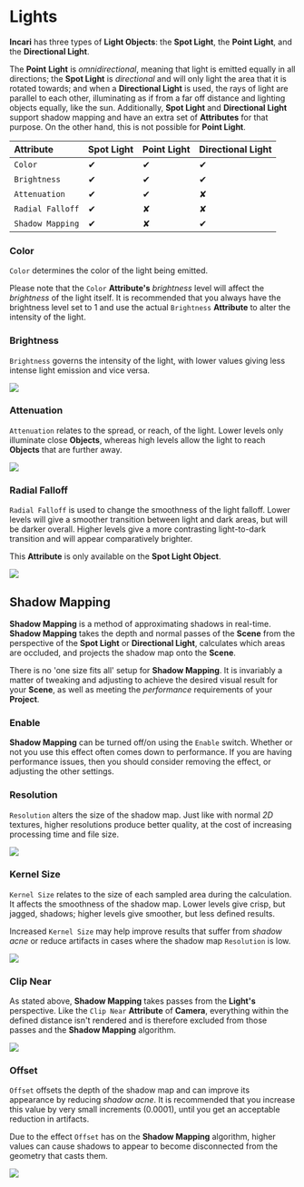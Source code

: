 # Lights

**Incari** has three types of **Light Objects**: the **Spot Light**, the **Point Light**, and the **Directional Light**.

The **Point** **Light** is _omnidirectional_, meaning that light is emitted equally in all directions; the **Spot Light** is _directional_ and will only light the area that it is rotated towards; and when a **Directional Light** is used, the rays of light are parallel to each other, illuminating as if from a far off distance and lighting objects equally, like the sun.  Additionally, **Spot Light** and **Directional Light** support shadow mapping and have an extra set of **Attributes** for that purpose. On the other hand, this is not possible for **Point Light**.

| Attribute | Spot Light | Point Light | Directional Light |
| :--- | :--- | :--- | :--- |
| `Color` | ✔ | ✔ | ✔ |
| `Brightness` | ✔ | ✔ | ✔ |
| `Attenuation` | ✔ | ✔ | ✘ |
| `Radial Falloff` | ✔ | ✘ | ✘ |
| `Shadow Mapping` | ✔ | ✘ | ✔ |

### Color

`Color` determines the color of the light being emitted.

Please note that the `Color` **Attribute's** _brightness_ level will affect the *brightness* of the light itself. It is recommended that you always have the brightness level set to 1 and use the actual `Brightness` **Attribute** to alter the intensity of the light.


### Brightness

`Brightness` governs the intensity of the light, with lower values giving less intense light emission and vice versa.

![](../../.gitbook/assets/brightness.gif)

### Attenuation

`Attenuation` relates to the spread, or reach, of the light. Lower levels only illuminate close **Objects**, whereas high levels allow the light to reach **Objects** that are further away.

![](../../.gitbook/assets/attenuation.gif)

### Radial Falloff

`Radial Falloff` is used to change the smoothness of the light falloff. Lower levels will give a smoother transition between light and dark areas, but will be darker overall. Higher levels give a more contrasting light-to-dark transition and will appear comparatively brighter.

This **Attribute** is only available on the **Spot Light Object**.

![](../../.gitbook/assets/radialfalloff.gif)

## Shadow Mapping

**Shadow Mapping** is a method of approximating shadows in real-time. **Shadow Mapping** takes the depth and normal passes of the **Scene** from the perspective of the **Spot Light** or **Directional Light**, calculates which areas are occluded, and projects the shadow map onto the **Scene**.

There is no 'one size fits all' setup for **Shadow Mapping**. It is invariably a matter of tweaking and adjusting to achieve the desired visual result for your **Scene**, as well as meeting the _performance_ requirements of your **Project**.

### Enable

**Shadow Mapping** can be turned off/on using the `Enable` switch. Whether or not you use this effect often comes down to performance. If you are having performance issues, then you should consider removing the effect, or adjusting the other settings.

### Resolution

`Resolution` alters the size of the shadow map. Just like with normal *2D* textures, higher resolutions produce better quality, at the cost of increasing processing time and file size.

![](../../.gitbook/assets/resolution.gif)

### Kernel Size

`Kernel Size` relates to the size of each sampled area during the calculation. It affects the smoothness of the shadow map. Lower levels give crisp, but jagged, shadows; higher levels give smoother, but less defined results.

Increased `Kernel Size` may help improve results that suffer from _shadow acne_ or reduce artifacts in cases where the shadow map `Resolution` is low.

![](../../.gitbook/assets/kernel-size.gif)

### Clip Near

As stated above, **Shadow Mapping** takes passes from the **Light's** perspective. Like the `Clip Near` **Attribute** of **Camera**, everything within the defined distance isn't rendered and is therefore excluded from those passes and the **Shadow Mapping** algorithm.

![](../../.gitbook/assets/clip-near.gif)

### Offset

`Offset` offsets the depth of the shadow map and can improve its appearance by reducing _shadow acne_. It is recommended that you increase this value by very small increments \(0.0001\), until you get an acceptable reduction in artifacts.

Due to the effect `Offset` has on the **Shadow Mapping** algorithm, higher values can cause shadows to appear to become disconnected from the geometry that casts them.

![](../../.gitbook/assets/offset.gif)

